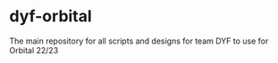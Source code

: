 # dyf-orbital
The main repository for all scripts and designs for team DYF to use for Orbital 22/23
